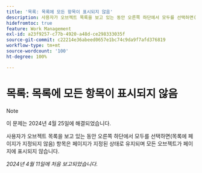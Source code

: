 ```yaml
---
title: '목록: 목록에 모든 항목이 표시되지 않음'
description: 사용자가 오브젝트 목록을 보고 있는 동안 오른쪽 하단에서 모두를 선택하면(목록에 페이지가 지정되지 않음) 항목은 페이지가 지정된 상태로 유지되며 모든 오브젝트가 페이지에 표시되지 않습니다.
hidefromtoc: true
feature: Work Management
exl-id: a23f9257-c77b-4920-a48d-ce298333035f
source-git-commit: c22214e36abeed0657e1bc74c9da9f7afd376819
workflow-type: tm+mt
source-wordcount: '100'
ht-degree: 100%

---
```


# 목록: 목록에 모든 항목이 표시되지 않음

>[!NOTE]
>
>이 문제는 2024년 4월 25일에 해결되었습니다.

사용자가 오브젝트 목록을 보고 있는 동안 오른쪽 하단에서 모두를 선택하면(목록에 페이지가 지정되지 않음) 항목은 페이지가 지정된 상태로 유지되며 모든 오브젝트가 페이지에 표시되지 않습니다.

_2024년 4월 11일에 처음 보고되었습니다._
